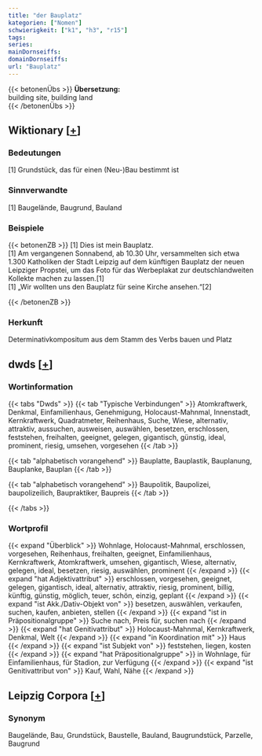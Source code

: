 ```yaml
---
title: "der Bauplatz"
kategorien: ["Nomen"]
schwierigkeit: ["k1", "h3", "r15"]
tags:
series:
mainDornseiffs:
domainDornseiffs:
url: "Bauplatz"
---
```


{{< betonenÜbs >}}
**Übersetzung:**  
building site, building land  
{{< /betonenÜbs >}}

## Wiktionary [[+](https://de.wiktionary.org/wiki/Bauplatz)]

### Bedeutungen
[1] Grundstück, das für einen (Neu-)Bau bestimmt ist  

### Sinnverwandte
[1] Baugelände, Baugrund, Bauland  

### Beispiele
{{< betonenZB >}}
[1] Dies ist mein Bauplatz.  
[1] Am vergangenen Sonnabend, ab 10.30 Uhr, versammelten sich etwa 1.300 Katholiken der Stadt Leipzig auf dem künftigen Bauplatz der neuen Leipziger Propstei, um das Foto für das Werbeplakat zur deutschlandweiten Kollekte machen zu lassen.[1]  
[1] „Wir wollten uns den Bauplatz für seine Kirche ansehen.“[2]  

{{< /betonenZB >}}
### Herkunft
Determinativkompositum aus dem Stamm des Verbs bauen und Platz  



## dwds [[+](https://www.dwds.de/wb/Bauplatz)]

### Wortinformation
{{< tabs "Dwds" >}}
{{< tab "Typische Verbindungen" >}}
Atomkraftwerk, Denkmal, Einfamilienhaus, Genehmigung, Holocaust-Mahnmal, Innenstadt, Kernkraftwerk, Quadratmeter, Reihenhaus, Suche, Wiese, alternativ, attraktiv, aussuchen, ausweisen, auswählen, besetzen, erschlossen, feststehen, freihalten, geeignet, gelegen, gigantisch, günstig, ideal, prominent, riesig, umsehen, vorgesehen
{{< /tab >}}

{{< tab "alphabetisch vorangehend" >}}
Bauplatte, Bauplastik, Bauplanung, Bauplanke, Bauplan
{{< /tab >}}

{{< tab "alphabetisch vorangehend" >}}
Baupolitik, Baupolizei, baupolizeilich, Baupraktiker, Baupreis
{{< /tab >}}

{{< /tabs >}}

### Wortprofil
{{< expand "Überblick" >}} Wohnlage, Holocaust-Mahnmal, erschlossen, vorgesehen, Reihenhaus, freihalten, geeignet, Einfamilienhaus, Kernkraftwerk, Atomkraftwerk, umsehen, gigantisch, Wiese, alternativ, gelegen, ideal, besetzen, riesig, auswählen, prominent {{< /expand >}}
{{< expand "hat Adjektivattribut" >}} erschlossen, vorgesehen, geeignet, gelegen, gigantisch, ideal, alternativ, attraktiv, riesig, prominent, billig, künftig, günstig, möglich, teuer, schön, einzig, geplant {{< /expand >}}
{{< expand "ist Akk./Dativ-Objekt von" >}} besetzen, auswählen, verkaufen, suchen, kaufen, anbieten, stellen {{< /expand >}}
{{< expand "ist in Präpositionalgruppe" >}} Suche nach, Preis für, suchen nach {{< /expand >}}
{{< expand "hat Genitivattribut" >}} Holocaust-Mahnmal, Kernkraftwerk, Denkmal, Welt {{< /expand >}}
{{< expand "in Koordination mit" >}} Haus {{< /expand >}}
{{< expand "ist Subjekt von" >}} feststehen, liegen, kosten {{< /expand >}}
{{< expand "hat Präpositionalgruppe" >}} in Wohnlage, für Einfamilienhaus, für Stadion, zur Verfügung {{< /expand >}}
{{< expand "ist Genitivattribut von" >}} Kauf, Wahl, Nähe {{< /expand >}}

## Leipzig Corpora [[+](https://corpora.uni-leipzig.de/en/res?word=Bauplatz&corpusId=deu_newscrawl-public_2018)]


### Synonym
Baugelände, Bau, Grundstück, Baustelle, Bauland, Baugrundstück, Parzelle, Baugrund

